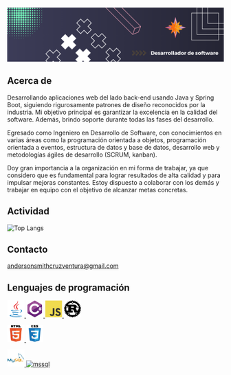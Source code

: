 ![](https://github.com/andersonsmith77/andersonsmith77/blob/main/Desarrollador%20de%20software.png)

## Acerca de

Desarrollando aplicaciones web del lado back-end usando Java y Spring Boot, siguiendo rigurosamente patrones de diseño reconocidos por la industria. Mi objetivo principal es garantizar la excelencia en la calidad del software. Además, brindo soporte durante todas las fases del desarrollo.

Egresado como Ingeniero en Desarrollo de Software, con conocimientos en varias áreas como la programación orientada a objetos, programación orientada a eventos, estructura de datos y base de datos, desarrollo web y metodologías ágiles de desarrollo (SCRUM, kanban).

Doy gran importancia a la organización en mi forma de trabajar, ya que considero que es fundamental para lograr resultados de alta calidad y para impulsar mejoras constantes. Estoy dispuesto a colaborar con los demás y trabajar en equipo con el objetivo de alcanzar metas concretas.

## Actividad
![Top Langs](https://github-readme-stats.vercel.app/api/top-langs/?username=andersonsmith77&langs_count=5&title_color=000&border_color=000)

## Contacto
andersonsmithcruzventura@gmail.com

## Lenguajes de programación
<a href="https://www.java.com" target="_blank" rel="noreferrer"> <img src="https://raw.githubusercontent.com/devicons/devicon/master/icons/java/java-original.svg" alt="java" width="40" height="40"/> </a><a href="https://www.w3schools.com/cs/" target="_blank" rel="noreferrer"> <img src="https://raw.githubusercontent.com/devicons/devicon/master/icons/csharp/csharp-original.svg" alt="csharp" width="40" height="40"/> </a> <a href="https://developer.mozilla.org/en-US/docs/Web/JavaScript" target="_blank" rel="noreferrer"> <img src="https://raw.githubusercontent.com/devicons/devicon/master/icons/javascript/javascript-original.svg" alt="javascript" width="40" height="40"/> </a> <a href="https://www.rust-lang.org" target="_blank" rel="noreferrer"> <img src="https://raw.githubusercontent.com/devicons/devicon/master/icons/rust/rust-plain.svg" alt="rust" width="40" height="40"/> </a>

<a href="https://www.w3.org/html/" target="_blank" rel="noreferrer"> <img src="https://raw.githubusercontent.com/devicons/devicon/master/icons/html5/html5-original-wordmark.svg" alt="html5" width="40" height="40"/> </a> <a href="https://www.w3schools.com/css/" target="_blank" rel="noreferrer"> <img src="https://raw.githubusercontent.com/devicons/devicon/master/icons/css3/css3-original-wordmark.svg" alt="css3" width="40" height="40"/> </a> 

<a href="https://www.mysql.com/" target="_blank" rel="noreferrer"> <img src="https://raw.githubusercontent.com/devicons/devicon/master/icons/mysql/mysql-original-wordmark.svg" alt="mysql" width="40" height="40"/> </a> <a href="https://www.microsoft.com/en-us/sql-server" target="_blank" rel="noreferrer"> <img src="https://www.svgrepo.com/show/303229/microsoft-sql-server-logo.svg" alt="mssql" width="40" height="40"/> </a> 

<!--
**andersonsmith77/andersonsmith77** is a ✨ _special_ ✨ repository because its `README.md` (this file) appears on your GitHub profile.

Here are some ideas to get you started:

- 🔭 I’m currently working on ...
- 🌱 I’m currently learning ...
- 👯 I’m looking to collaborate on ...
- 🤔 I’m looking for help with ...
- 💬 Ask me about ...
- 📫 How to reach me: ...
- 😄 Pronouns: ...
- ⚡ Fun fact: ...
-->
